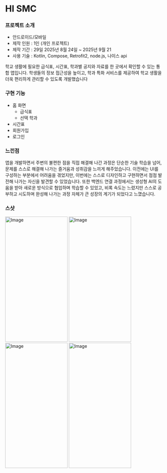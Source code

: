 # HI SMC
### 프로젝트 소개
* 안드로이드/모바일
* 제작 인원 : 1인 (개인 프로젝트)
* 제작 기간 : 29일 2025년 8월 24일 ~ 2025년 9월 21
* 사용 기술 : Kotlin, Compose, Retrofit2, node.js, 나이스 api
  
학교 생활에 필요한 급식표, 시간표, 학과별 공지와 자료를 한 곳에서 확인할 수 있는 통합 앱입니다.
학생들의 정보 접근성을 높이고, 학과 특화 서비스를 제공하여 학교 생활을 더욱 편리하게 관리할 수 있도록 개발했습니다

### 구현 기능
* 홈 화면
  * 급식표
  * 선택 학과
* 시간표
* 회원가입
* 로그인

### 느낀점
앱을 개발하면서 주변의 불편한 점을 직접 해결해 나간 과정은 단순한 기술 학습을 넘어, 문제를 스스로 해결해 나가는 즐거움과 성취감을 느끼게 해주었습니다. 이전에는 UI를 구성하는 부분에서 어려움을 겪었지만, 이번에는 스스로 디자인하고 구현하면서 점점 발전해 나가는 자신을 발견할 수 있었습니다. 또한 백엔드 연결 과정에서는 생성형 AI의 도움을 받아 새로운 방식으로 협업하며 학습할 수 있었고, 비록 속도는 느렸지만 스스로 공부하고 시도하며 완성해 나가는 과정 자체가 큰 성장의 계기가 되었다고 느꼈습니다.

### 스샷

<img width="200" height="400" alt="Image" src="https://github.com/user-attachments/assets/8cfa571e-adef-4a91-bbfc-9c575313e0b3" />
<img width="200" height="400" alt="Image" src="https://github.com/user-attachments/assets/05ad141f-9185-4c7b-8964-737126e5ac2b" />
<img width="200" height="400" alt="Image" src="https://github.com/user-attachments/assets/6c98d164-1f88-426a-82f4-dbf6cc990322" />
<img width="200" height="400" alt="Image" src="https://github.com/user-attachments/assets/75c774c7-d032-4274-a76f-e427259f76fa" />
